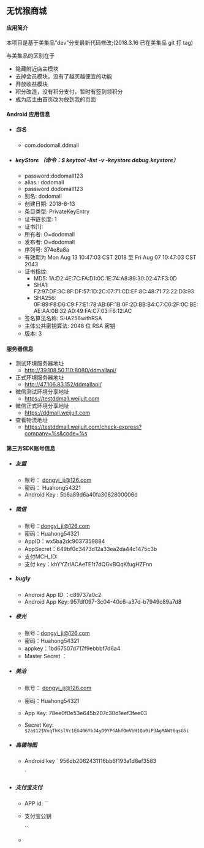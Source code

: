 ## 无忧猴商城

#### 应用简介

本项目是基于美集品“dev”分支最新代码修改;(2018.3.16 已在美集品 git 打 tag)

与美集品的区别在于

- 隐藏附近店主模块
- 去掉会员模块，没有了越买越便宜的功能
- 开放收益模块
- 积分改造，没有积分支付，暂时有签到领积分
- 成为店主由首页改为放到我的页面

#### Android 应用信息
- ##### 包名

  - com.dodomall.ddmall


- ##### keyStore （命令：$ keytool -list -v -keystore debug.keystore）
  - password:dodomall123
  - alias : dodomall
  - password dodomall123
  - 别名: dodomall
  - 创建日期: 2018-8-13
  - 条目类型: PrivateKeyEntry
  - 证书链长度: 1
  - 证书[1]:
  - 所有者: O=dodomall
  - 发布者: O=dodomall
  - 序列号: 374e8a8a
  - 有效期为 Mon Aug 13 10:47:03 CST 2018 至 Fri Aug 07 10:47:03 CST 2043
  - 证书指纹:
    - MD5:  1A:D2:4E:7C:FA:D1:0C:1E:74:A8:89:30:02:47:F3:0D
    - SHA1: F2:97:DF:3C:8F:DF:57:1D:2C:07:71:CD:EF:8C:48:71:72:22:D3:93
    - SHA256: 0F:89:F8:D6:C9:F7:E1:78:AB:6F:1B:0F:2D:BB:B4:C7:C6:2F:0C:BE:AE:AA:0B:32:A0:49:FA:C7:03:F6:12:AC
  - 签名算法名称: SHA256withRSA
  - 主体公共密钥算法: 2048 位 RSA 密钥
  - 版本: 3


#### 服务器信息

- 测试环境服务器地址
  - http://39.108.50.110:8080/ddmallapi/
- 正式环境服务器地址
  - ​http://47.106.83.152/ddmallapi/
- 微信测试环境分享地址
  - ​https://testddmall.weijuit.com
- 微信正式环境分享地址
  - ​https://ddmall.weijuit.com
- 查看物流地址
  - ​https://testddmall.weijuit.com/check-express?company=%s&code=%s

#### 第三方SDK账号信息

- ##### 友盟
  - 账号： dongyi_ji@126.com
  - 密码： Huahong54321
  - Android Key : 5b6a89d6a40fa3082800006d

- ##### 微信
   - 账号：dongyi_ji@126.com
   - 密码：Huahong54321
   - AppID：wx5ba2dc9037359884
   - AppSecret：649bf0c3473d12a33ea2da44c1475c3b
   - 支付MCH_ID:
   - 支付 key：khYYZrIACAeTE1t7dQGvBQqKfugHZFnn
   

- ##### bugly

  - Android App ID ：c89737a0c2
  - Android App Key: 957df097-3c04-40c6-a37d-b7949c89a7d8

- ##### 极光
    - 账号：dongyi_ji@126.com
    - 密码：Huahong54321
    - appkey：1bd67507d717f9ebbbf7d6a4
    - Master Secret ：

- ##### 美洽
    - 账号： dongyi_ji@126.com

    - 密码：Huahong54321

    - App Key: 78ee0f0e53e645b207c30d1eef3fee03

    - Secret Key: `$2a$12$VnqThKslVc1EG406YbJ4yO9YPGAhfOmVbH1Qa0iP3AgMAWt6qsG5i`

- ##### 高德地图

  - Android key 
    ` 
    956db2062431116bb6f193a1d8ef3583
    
    `

- ##### 支付宝支付

    - APP id: 
      ``

    - 支付宝公钥

      ``

    - ​

